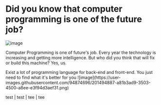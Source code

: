 # Did you know that computer programming is one of the future job? 

![image](https://user-images.githubusercontent.com/94874696/201494620-38c89eac-941d-4b42-99bf-b72752900689.png)


<P> Computer Programming is one of future's job. Every year the technology is increasing and getting more intelligence. But who did you think that will fix or build this machine? Yes, us.
  
<p> Exist a lot of programming language for back-end and front-end. You just need to find what it's better for you
![image](https://user-images.githubusercontent.com/94874696/201494887-a81b3ad9-3503-4500-a8ee-e3f94d3aef31.png)


test | test | 
tee | tee
